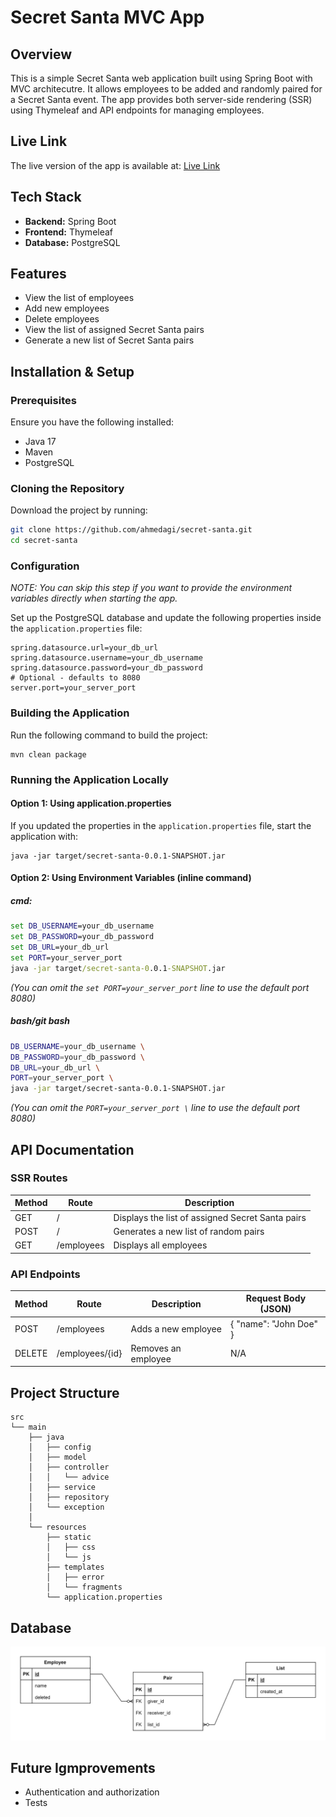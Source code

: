 # Secret Santa MVC App

## Overview

This is a simple Secret Santa web application built using Spring Boot with MVC architecutre.
It allows employees to be added and randomly paired for a Secret Santa event.
The app provides both server-side rendering (SSR) using Thymeleaf and API endpoints for managing employees.

## Live Link

The live version of the app is available at:
[Live Link](https://secret-santa-production-5911.up.railway.app/)

## Tech Stack

- **Backend:** Spring Boot
- **Frontend:** Thymeleaf
- **Database:** PostgreSQL

## Features

- View the list of employees
- Add new employees
- Delete employees
- View the list of assigned Secret Santa pairs
- Generate a new list of Secret Santa pairs

## Installation & Setup

### Prerequisites

Ensure you have the following installed:

- Java 17
- Maven
- PostgreSQL

### Cloning the Repository

Download the project by running:

```bash
git clone https://github.com/ahmedagi/secret-santa.git
cd secret-santa
```

### Configuration

*NOTE: You can skip this step if you want to provide the environment variables directly when starting the app.*

Set up the PostgreSQL database and update the following properties inside the `application.properties` file:

```properties
spring.datasource.url=your_db_url
spring.datasource.username=your_db_username
spring.datasource.password=your_db_password
# Optional - defaults to 8080
server.port=your_server_port
```

### Building the Application

Run the following command to build the project:

```
mvn clean package
```

### Running the Application Locally

#### Option 1: Using application.properties

If you updated the properties in the `application.properties` file, start the application with:

```
java -jar target/secret-santa-0.0.1-SNAPSHOT.jar
```

#### Option 2: Using Environment Variables (inline command)

##### cmd:

```cmd
set DB_USERNAME=your_db_username 
set DB_PASSWORD=your_db_password
set DB_URL=your_db_url
set PORT=your_server_port
java -jar target/secret-santa-0.0.1-SNAPSHOT.jar
```

*(You can omit the `set PORT=your_server_port` line to use the default port 8080)*

##### bash/git bash

```bash
DB_USERNAME=your_db_username \
DB_PASSWORD=your_db_password \
DB_URL=your_db_url \
PORT=your_server_port \
java -jar target/secret-santa-0.0.1-SNAPSHOT.jar
```

*(You can omit the `PORT=your_server_port \` line to use the default port 8080)*

## API Documentation

### SSR Routes

| Method | Route      | Description                                      |
|--------|------------|--------------------------------------------------|
| GET    | /          | Displays the list of assigned Secret Santa pairs |
| POST   | /          | Generates a new list of random pairs             |
| GET    | /employees | Displays all employees                           |

### API Endpoints

| Method | Route           | Description         | Request Body (JSON)    |
|--------|-----------------|---------------------|------------------------|
| POST   | /employees      | Adds a new employee | { "name": "John Doe" } |
| DELETE | /employees/{id} | Removes an employee | N/A                    |

## Project Structure

```
src
└── main
    ├── java 
    │   ├── config
    │   ├── model
    │   ├── controller
    │   │   └── advice
    │   ├── service
    │   ├── repository
    │   └── exception
    │
    └── resources
        ├── static
        │   ├── css
        │   └── js
        ├── templates
        │   ├── error
        │   └── fragments
        └── application.properties
```

## Database

![Entity relationship diagram for secret santa database](./docs/images/erd.svg)

## Future Igmprovements

- Authentication and authorization
- Tests